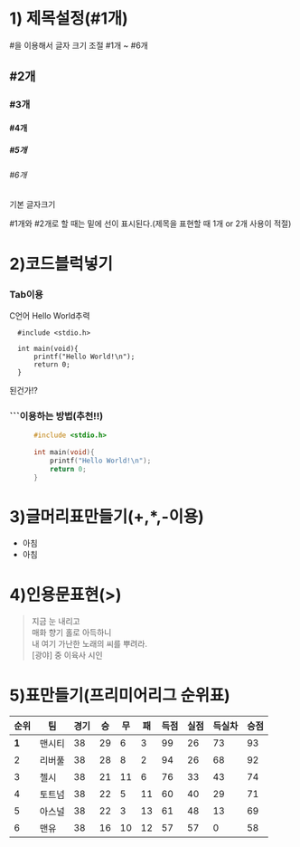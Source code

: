 # 1) 제목설정(#1개)
#을 이용해서 글자 크기 조절 #1개 ~ #6개
## #2개
### #3개
#### #4개
##### #5개
###### #6개
기본 글자크기

#1개와 #2개로 할 때는 밑에 선이 표시된다.(제목을 표현할 때 1개 or 2개 사용이 적절)

# 2)코드블럭넣기

### Tab이용
C언어 Hello World추력

      #include <stdio.h>
      
      int main(void){
          printf("Hello World!\n");
          return 0;
      }

된건가!?

### ```이용하는 방법(추천!!)

``` C
      #include <stdio.h>
      
      int main(void){
          printf("Hello World!\n");
          return 0;
      }
```


# 3)글머리표만들기(+,*,-이용)
+ 아침
+ 아침

# 4)인용문표현(>)
> 지금 눈 내리고 \
> 매화 향기 홀로 아득하니 \
> 내 여기 가난한 노래의 씨를 뿌려라.\
> [광야] 중 이육사 시인

# 5)표만들기(프리미어리그 순위표)
| 순위 | 팀 | 경기 | 승 | 무 | 패 | 득점 | 실점 | 득실차 | 승점
| --- | ----------- | --- | --- | --- | --- | --- | --- | --- | --- |
|  **1** | 맨시티  | 38 | 29 | 6 | 3 | 99 | 26 | 73 | 93 |
|  2 | 리버풀  | 38 | 28 | 8 | 2 | 94 | 26 | 68 | 92 |
|  3 | 첼시  | 38 | 21 | 11 | 6 | 76 | 33 | 43 | 74 |
|  4 | 토트넘  | 38 | 22 | 5 | 11 | 60 | 40 | 29 | 71 |
|  5 | 아스널  | 38 | 22 | 3 | 13 | 61 | 48 | 13 | 69 |
|  6 | 맨유  | 38 | 16 | 10 | 12 | 57 | 57 | 0 | 58 |
